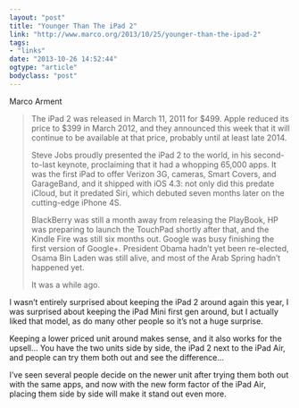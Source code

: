 ```yaml
---
layout: "post"
title: "Younger Than The iPad 2"
link: "http://www.marco.org/2013/10/25/younger-than-the-ipad-2"
tags: 
- "links"
date: "2013-10-26 14:52:44"
ogtype: "article"
bodyclass: "post"
---
```


Marco Arment

> The iPad 2 was released in March 11, 2011 for $499. Apple reduced its price to $399 in March 2012, and they announced this week that it will continue to be available at that price, probably until at least late 2014.
> 
> Steve Jobs proudly presented the iPad 2 to the world, in his second-to-last keynote, proclaiming that it had a whopping 65,000 apps. It was the first iPad to offer Verizon 3G, cameras, Smart Covers, and GarageBand, and it shipped with iOS 4.3: not only did this predate iCloud, but it predated Siri, which debuted seven months later on the cutting-edge iPhone 4S.
> 
> BlackBerry was still a month away from releasing the PlayBook, HP was preparing to launch the TouchPad shortly after that, and the Kindle Fire was still six months out. Google was busy finishing the first version of Google+. President Obama hadn’t yet been re-elected, Osama Bin Laden was still alive, and most of the Arab Spring hadn’t happened yet.
> 
> It was a while ago.

I wasn’t entirely surprised about keeping the iPad 2 around again this year, I was surprised about keeping the iPad Mini first gen around, but I actually liked that model, as do many other people so it’s not a huge surprise.

Keeping a lower priced unit around makes sense, and it also works for the upsell… You have the two units side by side, the iPad 2 next to the iPad Air, and people can try them both out and see the difference…

I’ve seen several people decide on the newer unit after trying them both out with the same apps, and now with the new form factor of the iPad Air, placing them side by side will make it stand out even more.